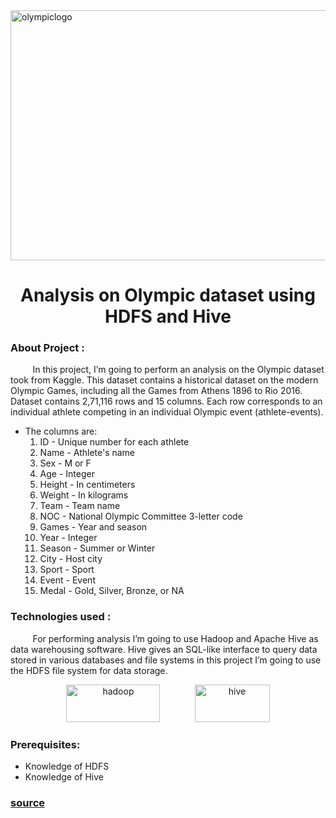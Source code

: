 <img src="https://colorlib.com/wp/wp-content/uploads/sites/2/2014/02/Olympic-logo.png.webp" alt="olympiclogo" width="1000" height="400"/> 

<h1 align='center'> Analysis on Olympic dataset using HDFS and Hive </h1>

### About Project :

&#160;&#160;&#160;&#160;&#160;&#160;&#160;&#160;
         In this project, I’m going to perform an analysis on the Olympic dataset took from Kaggle. This dataset contains a historical dataset on the modern Olympic Games, including all the Games from Athens 1896 to Rio 2016.
Dataset contains 2,71,116 rows and 15 columns. Each row corresponds to an individual athlete competing in an individual Olympic event (athlete-events).

- The columns are:
   1)	ID - Unique number for each athlete
   2)	Name - Athlete's name
   3)	Sex - M or F
   4)	Age - Integer
   5)	Height - In centimeters
   6)	Weight - In kilograms
   7)	Team - Team name
   8)	NOC - National Olympic Committee 3-letter code
   9)	Games - Year and season
   10)	Year - Integer
   11)	Season - Summer or Winter
   12)	City - Host city
   13)	Sport - Sport
   14)	Event - Event
   15)	Medal - Gold, Silver, Bronze, or NA

### Technologies used :
&#160;&#160;&#160;&#160;&#160;&#160;&#160;&#160;
For performing analysis I’m going to use Hadoop and Apache Hive as data warehousing software. Hive gives an SQL-like interface to query data stored in various databases and file systems in this project I’m going to use the HDFS file system for data storage.
<p align='center'>
<img src="https://miro.medium.com/max/981/1*vH0yWboPy9ptgOSqClcS4Q.png" alt="hadoop" width="150" height="60"/> 
   &#160;&#160;&#160;&#160;&#160;&#160;&#160;&#160;&#160;&#160;&#160;&#160;
<img src="https://upload.wikimedia.org/wikipedia/commons/thumb/b/bb/Apache_Hive_logo.svg/1024px-Apache_Hive_logo.svg.png" alt="hive" width="120" height="60"/>
</p>

### Prerequisites:
   - Knowledge of HDFS
   - Knowledge of Hive

### [source](https://tinyurl.com/rushikeshlavateproject1)      
